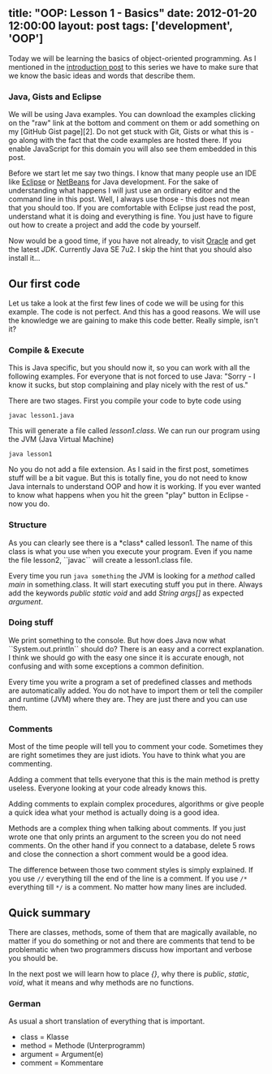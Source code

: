 title: "OOP: Lesson 1 - Basics"
date: 2012-01-20 12:00:00
layout: post
tags: ['development', 'OOP']
---
Today we will be learning the basics of object-oriented programming.
As I mentioned in the [introduction post][1] to this series we have to
make sure that we know the basic ideas and words that describe them.

<!--MORE-->

<h3>Java, Gists and Eclipse</h3>
We will be using Java examples. You can download the examples clicking
on the "raw" link at the bottom and comment on them or add something on
my [GitHub Gist page][2]. Do not get stuck with Git, Gists or what
this is - go along with the fact that the code examples are hosted there.
If you enable JavaScript for this domain you will also see them embedded
in this post.

Before we start let me say two things. I know that many people use an
IDE like [Eclipse][3] or [NetBeans][4] for Java development. For the
sake of understanding what happens I will just use an ordinary editor
and the command line in this post. Well, I always use those - this
does not mean that you should too. If you are comfortable with Eclipse
just read the post, understand what it is doing and everything is fine.
You just have to figure out how to create a project and add the code
by yourself.

Now would be a good time, if you have not already, to visit [Oracle][5]
and get the latest *JDK*. Currently Java SE 7u2. I skip the hint that
you should also install it...

<h2>Our first code</h2>
Let us take a look at the first few lines of code we will be using for
this example. The code is not perfect. And this has a good reasons. We
will use the knowledge we are gaining to make this code better.
<script src="https://gist.github.com/1646775.js?file=lesson1.java"></script>
Really simple, isn't it?

<h3>Compile & Execute</h3>
This is Java specific, but you should now it, so you can work with all the
following examples. For everyone that is not forced to use Java:
"Sorry - I know it sucks, but stop complaining and play nicely with
the rest of us."

There are two stages. First you compile your code to byte code using

  ``javac lesson1.java``
  
This will generate a file called *lesson1.class*. We can run our
program using the JVM (Java Virtual Machine)

  ``java lesson1``

No you do not add a file extension. As I said in the first post, sometimes
stuff will be a bit vague. But this is totally fine, you do not need to
know Java internals to understand OOP and how it is working. If you
ever wanted to know what happens when you hit the green "play" button
in Eclipse - now you do.

<h3>Structure</h3>
As you can clearly see there is a *class* called lesson1. The name of this
class is what you use when you execute your program. Even if you name the
file lesson2, ``javac`` will create a lesson1.class file.

Every time you run ``java something`` the JVM is looking for a *method* called
*main* in something.class. It will start executing stuff you put in there. Always add the
keywords *public static void* and add *String args[]* as expected *argument*.

<h3>Doing stuff</h3>
We print something to the console. But how does Java now what
``System.out.println`` should do? There is an easy and a correct explanation.
I think we should go with the easy one since it is accurate enough, not
confusing and with some exceptions a common definition.

Every time you write a program a set of predefined classes and methods
are automatically added. You do not have to import them or tell the
compiler and runtime (JVM) where they are. They are just there and you can use them.

<h3>Comments</h3>
Most of the time people will tell you to comment your code. Sometimes they
are right sometimes they are just idiots. You have to think what you are
commenting.

Adding a comment that tells everyone that this is the main method is
pretty useless. Everyone looking at your code already knows this.

Adding comments to explain complex procedures, algorithms or give people a
quick idea what your method is actually doing is a good idea. 

Methods are a
complex thing when talking about comments. If you just wrote one that only
prints an argument to the screen you do not need comments. On the other hand
if you connect to a database, delete 5 rows and close the connection a short
comment would be a good idea.

The difference between those two comment styles is simply explained. If you
use ``//`` everything till the end of the line is a comment. If you use ``/*``
everything till ``*/`` is a comment. No matter how many lines are included.

<h2>Quick summary</h2>
There are classes, methods, some of them that are magically available, no
matter if you do something or not and there are comments that tend to be
problematic when two programmers discuss how important and verbose you should
be.

In the next post we will learn how to place *{}*, why there is *public*,
*static*, *void*, what it means and why methods are no functions.

<h3>German</h3>
As usual a short translation of everything that is important.

  * class = Klasse
  * method = Methode (Unterprogramm)
  * argument = Argument(e)
  * comment = Kommentare
  
  

[1]: http://www.hopelesscom.de/2012/1/18/object-oriented_programming.html
[2]: https://gist.github.com/fallenhitokiri
[3]: http://www.eclipse.org/
[4]: http://netbeans.org/
[5]: http://www.oracle.com/technetwork/java/index.html